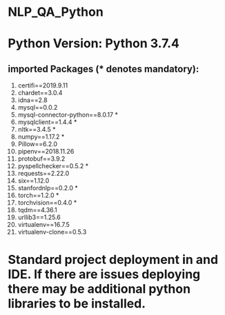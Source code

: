 # NLP_QA_Python
# Python Version: Python 3.7.4
## imported Packages (* denotes mandatory): 

1. certifi==2019.9.11
2. chardet==3.0.4
3. idna==2.8
4. mysql==0.0.2 
5. mysql-connector-python==8.0.17 *
6. mysqlclient==1.4.4 *
7. nltk==3.4.5 *
8. numpy==1.17.2 *
9. Pillow==6.2.0
10. pipenv==2018.11.26
11. protobuf==3.9.2
12. pyspellchecker==0.5.2 *
13. requests==2.22.0
14. six==1.12.0
15. stanfordnlp==0.2.0 *
16. torch==1.2.0 *
17. torchvision==0.4.0 *
18. tqdm==4.36.1
19. urllib3==1.25.6
20. virtualenv==16.7.5
21. virtualenv-clone==0.5.3

# Standard project deployment in and IDE.  If there are issues deploying there may be additional python libraries to be installed.  
